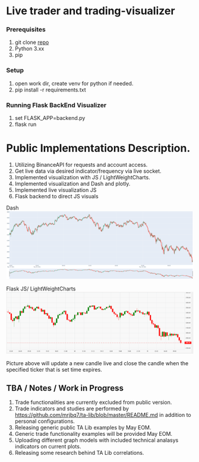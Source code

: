 # Live trader and trading-visualizer


### Prerequisites 
1. git clone [repo](https://github.com/davidmickev/trading-visualizer.git)
2. Python 3.xx
3. pip

### Setup
1. open work dir, create venv for python if needed.
2. pip install -r requirements.txt

### Running Flask BackEnd Visualizer
1. set FLASK_APP=backend.py
2. flask run

# Public Implementations Description.

1. Utilizing BinanceAPI for requests and account access.
2. Get live data via desired indicator/frequency via live socket.
3. Implemented visualization with JS / LightWeightCharts.
4. Implemented visualization and Dash and plotly.
5. Implemented live visualization JS
6. Flask backend to direct JS visuals

Dash
![Dash](Demo/dash.png)

Flask JS/ LightWeightCharts
![LightWeightCharts](Demo/js.png)

Picture above will update a new candle live and close the candle when the specified ticker that is set time expires.

## TBA / Notes / Work in Progress



1. Trade functionalities are currently excluded from public version.
2. Trade indicators and studies are performed by https://github.com/mrjbq7/ta-lib/blob/master/README.md in addition to personal configurations.
3. Releasing generic public TA Lib examples by May EOM.
4. Generic trade functionality examples will be provided May EOM.
5. Uploading different graph models with included technical analasys indicators on current plots.
6. Releasing some research behind TA Lib correlations.
